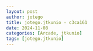 ```yaml
---
layout: post
author: jotego
title: jotego.jtkunio - c3ca161
date: 2024-11-08
categories: [Arcade, jtkunio]
tags: [jotego.jtkunio]
---
```


